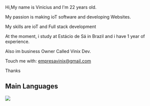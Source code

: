Hi,My name is Vinicius and I'm 22 years old.

My passion is making ioT software and developing Websites.

My skills are  ioT and Full stack development

At the moment, i study at Estácio de Sá in Brazil 
and i have 1 year of experience.

Also im business Owner Called Vinix Dev.

Touch me with:
empresavinix@gmail.com


Thanks

## Main Languages


<a href="https://github.com/ViniciusBenetti">
  <img align="center" src="https://github-readme-stats.vercel.app/api/top-langs/?username=ViniciusBenetti&layout=normal&langs_count=5&theme=merko&custom_title="vinix_dev"/>
</a>


